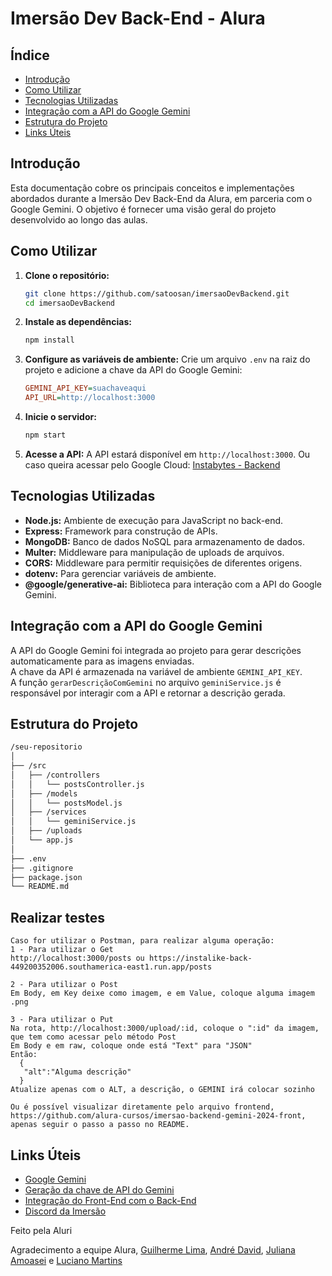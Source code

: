# Imersão Dev Back-End - Alura

## Índice
- [Introdução](#introdução)
- [Como Utilizar](#como-utilizar)
- [Tecnologias Utilizadas](#tecnologias-utilizadas)
- [Integração com a API do Google Gemini](#integração-com-a-api-do-google-gemini)
- [Estrutura do Projeto](#estrutura-do-projeto)
- [Links Úteis](#links-úteis)

## Introdução
Esta documentação cobre os principais conceitos e implementações abordados durante a Imersão Dev Back-End da Alura, em parceria com o Google Gemini. O objetivo é fornecer uma visão geral do projeto desenvolvido ao longo das aulas.

## Como Utilizar

1. **Clone o repositório:**
   ```bash
   git clone https://github.com/satoosan/imersaoDevBackend.git
   cd imersaoDevBackend
   ```

2. **Instale as dependências:**
   ```bash
   npm install
   ```

3. **Configure as variáveis de ambiente:**
   Crie um arquivo `.env` na raiz do projeto e adicione a chave da API do Google Gemini:
   ```ini
   GEMINI_API_KEY=suachaveaqui
   API_URL=http://localhost:3000
   ```

4. **Inicie o servidor:**
   ```bash
   npm start
   ```

5. **Acesse a API:**
   A API estará disponível em `http://localhost:3000`. Ou caso queira acessar pelo Google Cloud: [Instabytes - Backend](https://instalike-back-449200352006.southamerica-east1.run.app/posts)

## 

## Tecnologias Utilizadas

- **Node.js:** Ambiente de execução para JavaScript no back-end.
- **Express:** Framework para construção de APIs.
- **MongoDB:** Banco de dados NoSQL para armazenamento de dados.
- **Multer:** Middleware para manipulação de uploads de arquivos.
- **CORS:** Middleware para permitir requisições de diferentes origens.
- **dotenv:** Para gerenciar variáveis de ambiente.
- **@google/generative-ai:** Biblioteca para interação com a API do Google Gemini.

## 

## Integração com a API do Google Gemini
A API do Google Gemini foi integrada ao projeto para gerar descrições automaticamente para as imagens enviadas.  
A chave da API é armazenada na variável de ambiente `GEMINI_API_KEY`.  
A função `gerarDescriçãoComGemini` no arquivo `geminiService.js` é responsável por interagir com a API e retornar a descrição gerada.

## 

## Estrutura do Projeto

```bash
/seu-repositorio
│
├── /src
│   ├── /controllers
│   │   └── postsController.js
│   ├── /models
│   │   └── postsModel.js
│   ├── /services
│   │   └── geminiService.js
│   ├── /uploads
│   └── app.js
│
├── .env
├── .gitignore
├── package.json
└── README.md
```

## Realizar testes
```
Caso for utilizar o Postman, para realizar alguma operação:
1 - Para utilizar o Get
http://localhost:3000/posts ou https://instalike-back-449200352006.southamerica-east1.run.app/posts

2 - Para utilizar o Post
Em Body, em Key deixe como imagem, e em Value, coloque alguma imagem .png

3 - Para utilizar o Put
Na rota, http://localhost:3000/upload/:id, coloque o ":id" da imagem, que tem como acessar pelo método Post
Em Body e em raw, coloque onde está "Text" para "JSON"
Então:
  {
   "alt":"Alguma descrição"
  }
Atualize apenas com o ALT, a descrição, o GEMINI irá colocar sozinho

Ou é possível visualizar diretamente pelo arquivo frontend,
https://github.com/alura-cursos/imersao-backend-gemini-2024-front, apenas seguir o passo a passo no README.
```

## Links Úteis

- [Google Gemini](https://cloud.google.com/generative-ai)
- [Geração da chave de API do Gemini](https://console.cloud.google.com/)
- [Integração do Front-End com o Back-End](https://github.com/alura-cursos/imersao-backend-gemini-2024-front)
- [Discord da Imersão](https://discord.com/invite/86zUvgfRjN)

Feito pela Aluri

Agradecimento a equipe Alura, [Guilherme Lima](https://www.linkedin.com/in/guilherme-lima-developer/), [André David](https://www.linkedin.com/in/andrefdavid/), [Juliana Amoasei](https://github.com/JulianaAmoasei) e [Luciano Martins](https://www.linkedin.com/in/lucianommartins/)
